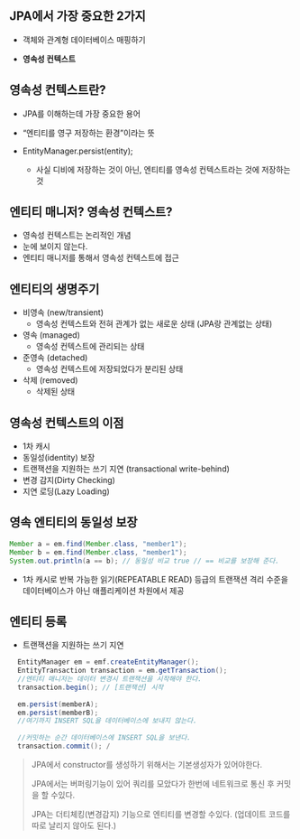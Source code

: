 
## JPA에서 가장 중요한 2가지

+ 객체와 관계형 데이터베이스 매핑하기

+ **영속성 컨텍스트**

## 영속성 컨텍스트란?
+ JPA를 이해하는데 가장 중요한 용어 

+ “엔티티를 영구 저장하는 환경”이라는 뜻 

+ EntityManager.persist(entity);
  - 사실 디비에 저장하는 것이 아닌, 엔티티를 영속성 컨텍스트라는 것에 저장하는것

## 엔티티 매니저? 영속성 컨텍스트?

+ 영속성 컨텍스트는 논리적인 개념 
+ 눈에 보이지 않는다. 
+ 엔티티 매니저를 통해서 영속성 컨텍스트에 접근

## 엔티티의 생명주기
+ 비영속 (new/transient)
  - 영속성 컨텍스트와 전혀 관계가 없는 새로운 상태 (JPA랑 관계없는 상태)
+ 영속 (managed)
  - 영속성 컨텍스트에 관리되는 상태 
+ 준영속 (detached)
  - 영속성 컨텍스트에 저장되었다가 분리된 상태 
+ 삭제 (removed)
  - 삭제된 상태

## 영속성 컨텍스트의 이점
+ 1차 캐시 
+ 동일성(identity) 보장 
+ 트랜잭션을 지원하는 쓰기 지연 (transactional write-behind) 
+ 변경 감지(Dirty Checking) 
+ 지연 로딩(Lazy Loading)

## 영속 엔티티의 동일성 보장
```java
Member a = em.find(Member.class, "member1"); 
Member b = em.find(Member.class, "member1");
System.out.println(a == b); // 동일성 비교 true // == 비교를 보장해 준다.
```
+ 1차 캐시로 반복 가능한 읽기(REPEATABLE READ) 등급의 트랜잭션 격리 수준을 데이터베이스가 아닌 애플리케이션 차원에서 제공

## 엔티티 등록 
+ 트랜잭션을 지원하는 쓰기 지연

```java
  EntityManager em = emf.createEntityManager();
  EntityTransaction transaction = em.getTransaction();
  //엔티티 매니저는 데이터 변경시 트랜잭션을 시작해야 한다.
  transaction.begin(); // [트랜잭션] 시작
  
  em.persist(memberA);
  em.persist(memberB);
  //여기까지 INSERT SQL을 데이터베이스에 보내지 않는다.
  
  //커밋하는 순간 데이터베이스에 INSERT SQL을 보낸다.
  transaction.commit(); /
```

> JPA에서 constructor를 생성하기 위해서는 기본생성자가 있어야한다.
>
> JPA에서는 버퍼링기능이 있어 쿼리를 모았다가 한번에 네트워크로 통신 후 커밋을 할 수있다.
>
> JPA는 더티체킹(변경감지) 기능으로 엔티티를 변경할 수있다. (업데이트 코드를 따로 날리지 않아도 된다.)

